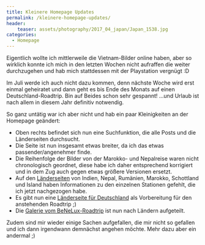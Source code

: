```yaml
---
title: Kleinere Homepage Updates
permalink: /kleinere-homepage-updates/
header:
    teaser: assets/photography/2017_04_japan/Japan_1538.jpg
categories:
  - Homepage
---
```


Eigentlich wollte ich mittlerweile die Vietnam-Bilder online haben, aber so wirklich konnte ich mich in den letzten Wochen 
nicht aufraffen die weiter durchzugehen und hab mich stattdessen mit der Playstation vergnügt :D

Im Juli werde ich auch nicht dazu kommen, denn nächste Woche wird erst einmal geheiratet und dann geht es bis Ende des Monats
auf einen Deutschland-Roadtrip. Bin auf Beides schon sehr gespannt! ...und Urlaub ist nach allem in diesem Jahr definitiv notwendig.

So ganz untätig war ich aber nicht und hab ein paar Kleinigkeiten an der Homepage geändert:
- Oben rechts befindet sich nun eine Suchfunktion, die alle Posts und die Länderseiten durchsucht.
- Die Seite ist nun insgesamt etwas breiter, da ich das etwas passender/angenehmer finde.  
- Die Reihenfolge der Bilder von der Marokko- und Nepalreise waren nicht chronologisch geordnet, 
    diese habe ich daher entsprechend korrigiert und in dem Zug auch gegen etwas größere Versionen ersetzt.
- Auf den [Länderseiten](/laender/) von Indien, Nepal, Rumänien, Marokko, Schottland und Island haben Informationen zu 
    den einzelnen Stationen gefehlt, die ich jetzt nachgezogen habe.
- Es gibt nun eine [Länderseite für Deutschland](/deutschland/) als Vorbereitung für den anstehenden Roadtrip ;)
- Die [Galerie vom BeNeLux-Roadtrip](/photography/benelux-2010/) ist nun nach Ländern aufgeteilt.

Zudem sind mir wieder einige Sachen aufgefallen, die mir nicht so gefallen und ich dann irgendwann demnächst angehen möchte.
Mehr dazu aber ein andermal ;)
